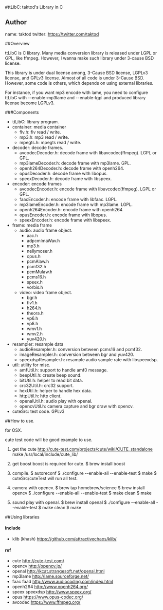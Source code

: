 #ttLibC: taktod's Library in C

## Author
  name: taktod
  twitter: https://twitter.com/taktod

##Overview

ttLibC is C library. Many media conversion library is released under LGPL or GPL, like ffmpeg. However, I wanna make such library under 3-cause BSD license.

This library is under dual license among, 3-Cause BSD license, LGPLv3 license, and GPLv3 license. Almost of all code is under 3-Cause BSD. However, some code is others, which depends on using external libraries.

For instance, if you want mp3 encode with lame, you need to configure ttLibC with --enable-mp3lame and --enable-lgpl and produced library license become LGPLv3.

###Components

* ttLibC: library program.
 * container: media container
   * flv.h: flv read / write.
   * mp3.h: mp3 read / write.
   * mpegts.h: mpegts read / write.
 * decoder: decode frames.
   * avcodecDecoder.h: decode frame with libavcodec(ffmpeg). LGPL or GPL.
   * mp3lameDecoder.h: decode frame with mp3lame. GPL.
   * openh264Decoder.h: decode frame with openh264.
   * opusDecoder.h: decode frame with libopus.
   * speexDecoder.h: decode frame with libspeex.
 * encoder: encode frames
   * avcodecEncoder.h: encode frame with libavcodec(ffmpeg). LGPL or GPL.
   * faacEncoder.h: encode frame with libfaac. LGPL.
   * mp3lameEncoder.h: encode frame with mp3lame. LGPL.
   * openh264Encoder.h: encode frame with openh264.
   * opusEncoder.h: encode frame with libopus.
   * speexEncoder.h: encode frame with libspeex.
 * frame: media frame
   * audio: audio frame object.
     * aac.h
     * adpcmImaWav.h
     * mp3.h
     * nellymoser.h
     * opus.h
     * pcmAlaw.h
     * pcmf32.h
     * pcmMulaw.h
     * pcms16.h
     * speex.h
     * vorbis.h
   * video: video frame object.
     * bgr.h
     * flv1.h
     * h264.h
     * theora.h
     * vp6.h
     * vp8.h
     * wmv1.h
     * wmv2.h
     * yuv420.h
 * resampler: resample data
   * audioResampler.h: conversion between pcms16 and pcmf32.
   * imageResampler.h: conversion between bgr and yuv420.
   * speexdspResampler.h: resample audio sample rate with libspeexdsp.
 * util: utility for misc.
   * amfUtil.h: support to handle amf0 message.
   * beepUtil.h: create beep sound.
   * bitUtil.h: helper to read bit data.
   * crc32Util.h: crc32 support.
   * hexUtil.h: helper to handle hex data.
   * httpUtil.h: http client.
   * openalUtil.h: audio play with openal.
   * opencvUtil.h: camera capture and bgr draw with opencv.
* cuteSrc: test code. GPLv3

##<a name="how to use"></a>How to use.

for OSX.

cute test code will be good example to use.

1. get the cute
  http://cute-test.com/projects/cute/wiki/CUTE_standalone
  make /usr/local/include/cute_lib/

2. get boost
  boost is required for cute.
  $ brew install boost

3. compile.
  $ autoreconf
  $ ./configure --enable-all --enable-test
  $ make
  $ cuteSrc/cuteTest
  will run all test.

4. camera with opencv.
  $ brew tap homebrew/science
  $ brew install opencv
  $ ./configure --enable-all --enable-test
  $ make clean
  $ make

5. sound play with openal.
  $ brew install openal
  $ ./configure --enable-all --enable-test
  $ make clean
  $ make

##<a name="Using libraries"></a>Using libraries

#### include
* klib (khash) 
  https://github.com/attractivechaos/klib/

#### ref
* cute
  http://cute-test.com/
* opencv
  http://opencv.jp/
* openal
  http://kcat.strangesoft.net/openal.html
* mp3lame
  http://lame.sourceforge.net/
* faac faad
  http://www.audiocoding.com/index.html
* openh264
  http://www.openh264.org/
* speex speexdsp
  http://www.speex.org/
* opus
  https://www.opus-codec.org/
* avcodec
  https://www.ffmpeg.org/

